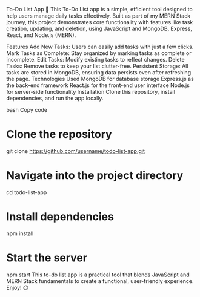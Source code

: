 To-Do List App 📝
This To-Do List app is a simple, efficient tool designed to help users manage daily tasks effectively. Built as part of my MERN Stack journey, this project demonstrates core functionality with features like task creation, updating, and deletion, using JavaScript and MongoDB, Express, React, and Node.js (MERN).

Features
Add New Tasks: Users can easily add tasks with just a few clicks.
Mark Tasks as Complete: Stay organized by marking tasks as complete or incomplete.
Edit Tasks: Modify existing tasks to reflect changes.
Delete Tasks: Remove tasks to keep your list clutter-free.
Persistent Storage: All tasks are stored in MongoDB, ensuring data persists even after refreshing the page.
Technologies Used
MongoDB for database storage
Express.js as the back-end framework
React.js for the front-end user interface
Node.js for server-side functionality
Installation
Clone this repository, install dependencies, and run the app locally.

bash
Copy code
# Clone the repository
git clone https://github.com/username/todo-list-app.git

# Navigate into the project directory
cd todo-list-app

# Install dependencies
npm install

# Start the server
npm start
This to-do list app is a practical tool that blends JavaScript and MERN Stack fundamentals to create a functional, user-friendly experience. Enjoy! 😊
